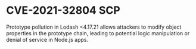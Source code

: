 # CVE-2021-32804 SCP

Prototype pollution in Lodash <4.17.21 allows attackers to modify object properties in the prototype chain, leading to potential logic manipulation or denial of service in Node.js apps.